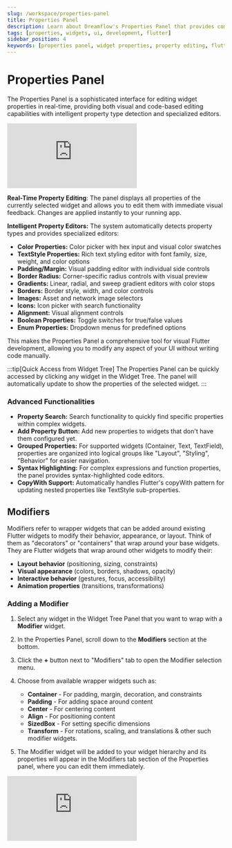 ```yaml
---
slug: /workspace/properties-panel
title: Properties Panel
description: Learn about Dreamflow's Properties Panel that provides comprehensive property editing for Flutter widgets with specialized editors and real-time visual feedback
tags: [properties, widgets, ui, development, flutter]
sidebar_position: 4
keywords: [properties panel, widget properties, property editing, flutter development, dreamflow interface, development environment, visual editing, property editors]
---
```


# Properties Panel 

The Properties Panel is a sophisticated interface for editing widget properties in real-time, providing both visual and code-based editing capabilities with intelligent property type detection and specialized editors.

<div style={{
    position: 'relative',
    paddingBottom: 'calc(50.67989417989418% + 41px)', // Keeps the aspect ratio and additional padding
    height: 0,
    width: '100%'}}>
    <iframe 
        src="https://demo.arcade.software/6AJA10eoZEfsJPrjKyrp?embed&show_copy_link=true"
        title=""
        style={{
            position: 'absolute',
            top: 0,
            left: 0,
            width: '100%',
            height: '100%',
            colorScheme: 'light'
        }}
        frameBorder="0"
        loading="lazy"
        webkitAllowFullScreen
        mozAllowFullScreen
        allowFullScreen
        allow="clipboard-write">
    </iframe>
</div>
<p></p>



**Real-Time Property Editing**: The panel displays all properties of the currently selected widget and allows you to edit them with immediate visual feedback. Changes are applied instantly to your running app.

**Intelligent Property Editors:** The system automatically detects property types and provides specialized editors:
- **Color Properties:** Color picker with hex input and visual color swatches
- **TextStyle Properties:** Rich text styling editor with font family, size, weight, and color options
- **Padding/Margin:** Visual padding editor with individual side controls
- **Border Radius:** Corner-specific radius controls with visual preview
- **Gradients:** Linear, radial, and sweep gradient editors with color stops
- **Borders:** Border style, width, and color controls
- **Images:** Asset and network image selectors
- **Icons:** Icon picker with search functionality
- **Alignment:** Visual alignment controls
- **Boolean Properties:** Toggle switches for true/false values
- **Enum Properties:** Dropdown menus for predefined options


This makes the Properties Panel a comprehensive tool for visual Flutter development, allowing you to modify any aspect of your UI without writing code manually.

:::tip[Quick Access from Widget Tree]
The Properties Panel can be quickly accessed by clicking any widget in the Widget Tree. The panel will automatically update to show the properties of the selected widget.
:::



### Advanced Functionalities

- **Property Search:** Search functionality to quickly find specific properties within complex widgets.
- **Add Property Button:** Add new properties to widgets that don't have them configured yet.
- **Grouped Properties:** For supported widgets (Container, Text, TextField), properties are organized into logical groups like "Layout", "Styling", "Behavior" for easier navigation.
- **Syntax Highlighting:** For complex expressions and function properties, the panel provides syntax-highlighted code editors.
- **CopyWith Support:** Automatically handles Flutter's copyWith pattern for updating nested properties like TextStyle sub-properties.



## Modifiers


Modifiers refer to wrapper widgets that can be added around existing Flutter widgets to modify their behavior, appearance, or layout. Think of them as "decorators" or "containers" that wrap around your base widgets. They are Flutter widgets that wrap around other widgets to modify their:
- **Layout behavior** (positioning, sizing, constraints)
- **Visual appearance** (colors, borders, shadows, opacity)
- **Interactive behavior** (gestures, focus, accessibility)
- **Animation properties** (transitions, transformations)




### Adding a Modifier

1. Select any widget in the Widget Tree Panel that you want to wrap with a **Modifier** widget.

2. In the Properties Panel, scroll down to the **Modifiers** section at the bottom.

3. Click the **+** button next to "Modifiers" tab to open the Modifier selection menu.

4. Choose from available wrapper widgets such as:
    - **Container** - For padding, margin, decoration, and constraints
    - **Padding** - For adding space around content
    - **Center** - For centering content
    - **Align** - For positioning content
    - **SizedBox** - For setting specific dimensions
    - **Transform** - For rotations, scaling, and translations & other such modifier widgets. 


5. The Modifier widget will be added to your widget hierarchy and its properties will appear in the Modifiers tab section of the Properties panel, where you can edit them immediately.


<div style={{
    position: 'relative',
    paddingBottom: 'calc(50.67989417989418% + 41px)', // Keeps the aspect ratio and additional padding
    height: 0,
    width: '100%'}}>
    <iframe 
        src="https://demo.arcade.software/JPPGJVEhgwSBhviyKmUs?embed&show_copy_link=true"
        title=""
        style={{
            position: 'absolute',
            top: 0,
            left: 0,
            width: '100%',
            height: '100%',
            colorScheme: 'light'
        }}
        frameBorder="0"
        loading="lazy"
        webkitAllowFullScreen
        mozAllowFullScreen
        allowFullScreen
        allow="clipboard-write">
    </iframe>
</div>
<p></p>



